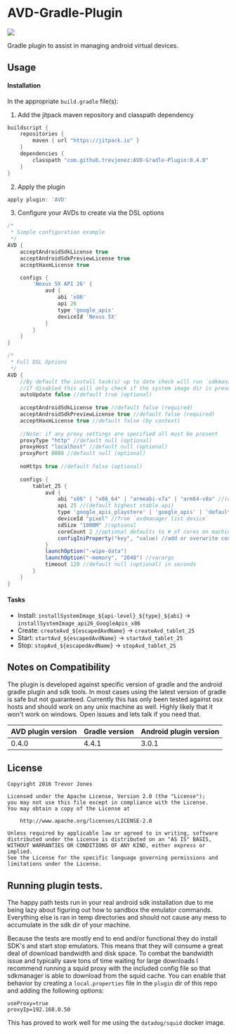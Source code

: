 # AVD-Gradle-Plugin
[![](https://jitpack.io/v/trevjonez/AVD-Gradle-Plugin.svg)](https://jitpack.io/#trevjonez/AVD-Gradle-Plugin)

Gradle plugin to assist in managing android virtual devices. 

## Usage

#### Installation
In the appropriate `build.gradle` file(s):

1. Add the jitpack maven repository and classpath dependency
```groovy
buildscript {
    repositories {
        maven { url "https://jitpack.io" }
    }
    dependencies {
        classpath "com.github.trevjonez:AVD-Gradle-Plugin:0.4.0"
    }
}
```

2. Apply the plugin
```groovy
apply plugin: 'AVD'
```

3. Configure your AVDs to create via the DSL options

```groovy
/* 
 * Simple configuration example 
 */
AVD {
    acceptAndroidSdkLicense true
    acceptAndroidSdkPreviewLicense true
    acceptHaxmLicense true

    configs {
        'Nexus 5X API 26' {
            avd {
                abi 'x86'
                api 26
                type 'google_apis'
                deviceId 'Nexus 5X'
            }
        }
    }
}
```

```groovy
/* 
 * Full DSL Options 
 */
AVD {
    //By default the install task(s) up to date check will run `sdkmanager` to see if an update is available
    //If disabled this will only check if the system image dir is present
    autoUpdate false //default true (optional)
    
    acceptAndroidSdkLicense true //default false (required)
    acceptAndroidSdkPreviewLicense true //default false (required)
    acceptHaxmLicense true //default false (by context)
    
    //Note: if any proxy settings are specified all must be present
    proxyType "http" //default null (optional)
    proxyHost "localhost" //default null (optional)
    proxyPort 8080 //default null (optional)
    
    noHttps true //default false (optional)
    
    configs {
        tablet_25 {
            avd {
                abi "x86" | "x86_64" | "armeabi-v7a" | "arm64-v8a" //(default x86_64)
                api 25 //(default highest stable api)
                type 'google_apis_playstore' | 'google_apis' | 'default' | 'android-wear' | 'android-tv' //(default google_apis)
                deviceId "pixel" //from `avdmanager list device`
                sdSize "1000M" //optional
                coreCount 2 //optional defaults to # of cores on machine
                configIniProperty("key", "value) //add or overwrite config.ini file property
            }
            launchOption("-wipe-data")
            launchOption("-memory", "2048") //varargs
            timeout 120 //default null (optional) in seconds
        }
    }
}
```

#### Tasks 
 - Install: `installSystemImage_${api-level}_${type}_${abi}` -> `installSystemImage_api26_GoogleApis_x86` 
 - Create: `createAvd_${escapedAvdName}` -> `createAvd_tablet_25`
 - Start: `startAvd_${escapedAvdName}` -> `startAvd_tablet_25`
 - Stop: `stopAvd_${escapedAvdName}` -> `stopAvd_tablet_25`
 
 ## Notes on Compatibility
 
 
 The plugin is developed against specific version of gradle and the android gradle plugin and sdk tools.
 In most cases using the latest version of gradle is safe but not guaranteed. 
 Currently this has only been tested against osx hosts and should work on any unix machine as well. 
 Highly likely that it won't work on windows. Open issues and lets talk if you need that. 
 
 AVD plugin version | Gradle version | Android plugin version
 ----- | ---- | -----
 0.4.0 | 4.4.1  | 3.0.1
 
 
## License
    Copyright 2016 Trevor Jones

    Licensed under the Apache License, Version 2.0 (the "License");
    you may not use this file except in compliance with the License.
    You may obtain a copy of the License at

        http://www.apache.org/licenses/LICENSE-2.0

    Unless required by applicable law or agreed to in writing, software
    distributed under the License is distributed on an "AS IS" BASIS,
    WITHOUT WARRANTIES OR CONDITIONS OF ANY KIND, either express or implied.
    See the License for the specific language governing permissions and
    limitations under the License.
    
## Running plugin tests.
The happy path tests run in your real android sdk installation due to me being lazy about figuring 
out how to sandbox the emulator commands. Everything else is ran in temp directories and should not 
cause any mess to accumulate in the sdk dir of your machine.

Because the tests are mostly end to end and/or functional they do install SDK's and start stop emulators. 
This means that they will consume a great deal of download bandwidth and disk space. 
To combat the bandwidth issue and typically save tons of time waiting for large downloads I recommend 
running a squid proxy with the included config file so that sdkmanager is able to download from the squid cache.
You can enable that behavior by creating a `local.properties` file in the `plugin` dir of this repo
 and adding the following options:

```properties
useProxy=true
proxyIp=192.168.0.50
```

This has proved to work well for me using the `datadog/squid` docker image.